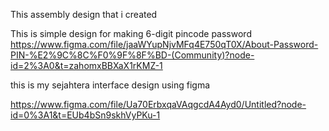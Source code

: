 This assembly design that i created 

This is simple design for making 6-digit pincode password
https://www.figma.com/file/jaaWYupNjvMFq4E750qT0X/About-Password-PIN-%E2%9C%8C%F0%9F%8F%BD-(Community)?node-id=2%3A0&t=zahomxBBXaX1rKMZ-1



this is my sejahtera interface design using figma

https://www.figma.com/file/Ua70ErbxqaVAqgcdA4Ayd0/Untitled?node-id=0%3A1&t=EUb4bSn9skhVyPKu-1
